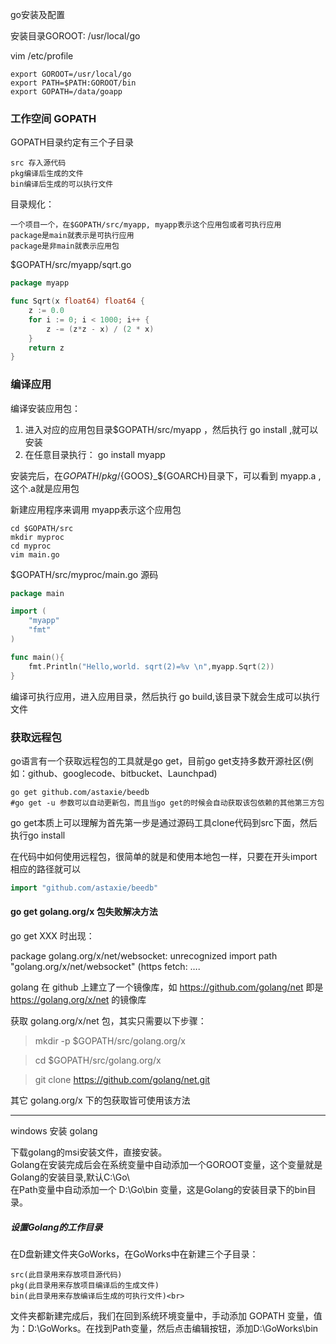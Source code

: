go安装及配置

安装目录GOROOT: /usr/local/go

vim /etc/profile
```shell
export GOROOT=/usr/local/go
export PATH=$PATH:GOROOT/bin
export GOPATH=/data/goapp
```

### 工作空间 GOPATH ###
GOPATH目录约定有三个子目录

    src 存入源代码
    pkg编译后生成的文件
    bin编译后生成的可以执行文件

目录规化：

    一个项目一个，在$GOPATH/src/myapp, myapp表示这个应用包或者可执行应用
    package是main就表示是可执行应用
    package是非main就表示应用包

$GOPATH/src/myapp/sqrt.go
```go
package myapp

func Sqrt(x float64) float64 {
    z := 0.0
    for i := 0; i < 1000; i++ {
        z -= (z*z - x) / (2 * x)
    }
    return z
}
```

###  编译应用  ###
编译安装应用包：
1) 进入对应的应用包目录$GOPATH/src/myapp ，然后执行 go install ,就可以安装
2) 在任意目录执行： go install myapp

安装完后，在$GOPATH/pkg/${GOOS}_${GOARCH}目录下，可以看到 myapp.a , 这个.a就是应用包

新建应用程序来调用 myapp表示这个应用包
```shell
cd $GOPATH/src
mkdir myproc
cd myproc
vim main.go
```
$GOPATH/src/myproc/main.go 源码
```go
package main

import (
    "myapp"
    "fmt"
)

func main(){
    fmt.Println("Hello,world. sqrt(2)=%v \n",myapp.Sqrt(2))
}
```

编译可执行应用，进入应用目录，然后执行 go build,该目录下就会生成可以执行文件

### 获取远程包 ###
go语言有一个获取远程包的工具就是go get，目前go get支持多数开源社区(例如：github、googlecode、bitbucket、Launchpad)
```shell
go get github.com/astaxie/beedb
#go get -u 参数可以自动更新包，而且当go get的时候会自动获取该包依赖的其他第三方包
```
go get本质上可以理解为首先第一步是通过源码工具clone代码到src下面，然后执行go install


在代码中如何使用远程包，很简单的就是和使用本地包一样，只要在开头import相应的路径就可以
```go
import "github.com/astaxie/beedb"
```


#### go get golang.org/x 包失败解决方法
go get XXX 时出现：

package golang.org/x/net/websocket: unrecognized import path "golang.org/x/net/websocket" (https fetch: ….

golang 在 github 上建立了一个镜像库，如 https://github.com/golang/net 即是 https://golang.org/x/net 的镜像库


获取 golang.org/x/net 包，其实只需要以下步骤：

> mkdir -p $GOPATH/src/golang.org/x

> cd $GOPATH/src/golang.org/x

> git clone https://github.com/golang/net.git

其它 golang.org/x 下的包获取皆可使用该方法


-------------------

windows 安装 golang

下载golang的msi安装文件，直接安装。<br>
Golang在安装完成后会在系统变量中自动添加一个GOROOT变量，这个变量就是Golang的安装目录,默认C:\Go\ <br>
在Path变量中自动添加一个 D:\Go\bin 变量，这是Golang的安装目录下的bin目录。<br>

##### 设置Golang的工作目录 #####
在D盘新建文件夹GoWorks，在GoWorks中在新建三个子目录：
    
    src(此目录用来存放项目源代码) 
    pkg(此目录用来存放项目编译后的生成文件) 
    bin(此目录用来存放编译后生成的可执行文件)<br>

文件夹都新建完成后，我们在回到系统环境变量中，手动添加 GOPATH 变量，值为：D:\GoWorks。在找到Path变量，然后点击编辑按钮，添加D:\GoWorks\bin


